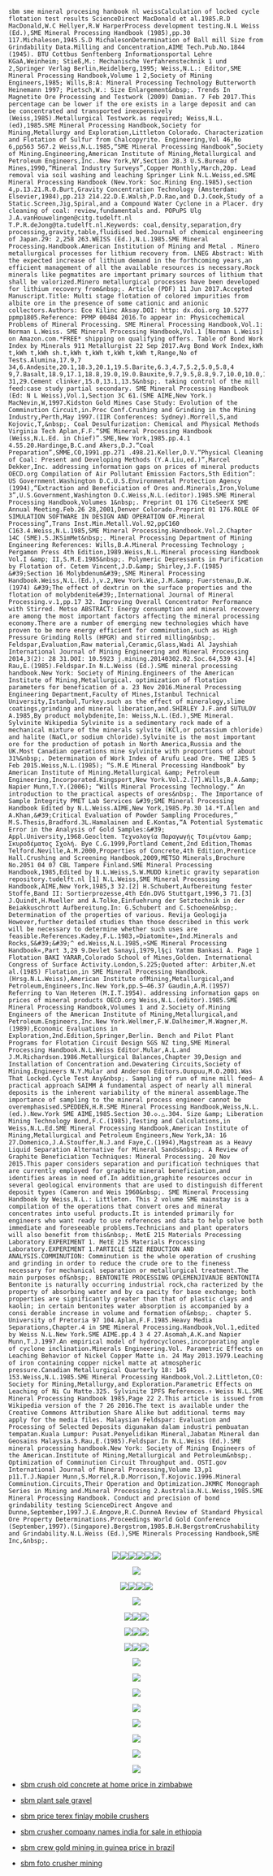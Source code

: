 
```
sbm sme mineral procesing hanbook nl weissCalculation of locked cycle flotation test results ScienceDirect MacDonald et al.1985.R.D MacDonald,W.C Hellyer,R.W HarperProcess development testing.N.L Weiss (Ed.),SME Mineral Processing Handbook (1985),pp.30 117.Michaleson,1945.S.D MichalesonDetermination of Ball mill Size from Grindability Data.Milling and Concentration,AIME Tech.Pub.No.1844 (1945). BTU Cottbus Senftenberg Informationsportal Lehre KGaA,Weinheim; Stieß,M.: Mechanische Verfahrenstechnik 1 und 2,Springer Verlag Berlin,Heidelberg,1995; Weiss,N.L.: Editor,SME Mineral Processing Handbook,Volume 1 2,Society of Mining Engineers,1985; Wills,B:A: Mineral Processing Technology Butterworth Heinemann 1997; Pietsch,W.: Size Enlargement&nbsp;. Trends In Magnetite Ore Processing and Testwork (2009) Damian. 7 Feb 2017.This percentage can be lower if the ore exists in a large deposit and can be concentrated and transported inexpensively (Weiss,1985).Metallurgical Testwork.as required; Weiss,N.L.(ed),1985.SME Mineral Processing Handbook,Society for Mining,Metallurgy and Exploration,Littleton Colorado. Characterization and Flotation of Sulfur from Chalcopyrite. Engineering,Vol 46,No 6,pp563 567.2 Weiss,N.L.1985,“SME Mineral Processing Handbook”,Society of Mining.Engineering,American Institute of Mining,Metallurgical and Petroleum Engineers,Inc..New York,NY,Section 28.3 U.S.Bureau of Mines,1990,“Mineral Industry Surveys”,Copper Monthly,March,20p. Lead removal via soil washing and leaching Springer Link N.L.Weiss,ed.SME Mineral Processing Handbook (New.York: Soc.Mining Eng.1985),section 4,p.13.21.R.O.Burt,Gravity Concentration Technology (Amsterdam: Elsevier,1984),pp.213 214.22.D.E.Walsh,P.D.Rao,and D.J.Cook,Study of a Static.Screen,Jig,Spiral,and a Compound Water Cyclone in a Placer. dry cleaning of coal: review,fundamentals and. POPuPS Ulg J.A.vanHouwelingen@citg.tudelft.nl T.P.R.deJong@ta.tudelft.nl.Keywords: coal,density,separation,dry processing,gravity,table,fluidised bed.Journal of chemical engineering of Japan.29: 2,258 263.WEISS (Ed.),N.L.1985.SME Mineral Processing.Handbook.American Institution of Mining and Metal . Minero metallurgical processes for lithium recovery from. LNEG Abstract: With the expected increase of lithium demand in the forthcoming years,an efficient management of all the available resources is necessary.Rock minerals like pegmatites are important primary sources of lithium that shall be valorized.Minero metallurgical processes have been developed for lithium recovery from&nbsp;. Article (PDF) 11 Jun 2017.Accepted Manuscript.Title: Multi stage flotation of colored impurities from albite ore in the presence of some cationic and anionic collectors.Authors: Ece Kilinc Aksay.DOI: http: dx.doi.org 10.5277 ppmp1805.Reference: PPMP 00484 2016.To appear in: Physicochemical Problems of Mineral Processing. SME Mineral Processing Handbook,Vol.1: Norman L.Weiss. SME Mineral Processing Handbook,Vol.1 [Norman L.Weiss] on Amazon.com.*FREE* shipping on qualifying offers. Table of Bond Work Index by Minerals 911 Metallurgist 22 Sep 2017.Avg Bond Work Index,kWh t,kWh t,kWh sh.t,kWh t,kWh t,kWh t,kWh t,Range,No of Tests.Alumina,17.9,7 34,6.Andesite,20.1,18.3,20.1,19.5.Barite,6.3,4.7,5.2,5.0,5.8,4 9,7.Basalt,18.9,17.1,18.8,19.0,19.0.Bauxite,9.7,9.5,8.8,9.7,10.0,10.0,14.5,1 31,29.Cement clinker,15.0,13.1,13.5&nbsp;. taking control of the mill feed:case study partial secondary. SME Mineral Processing Handbook (Ed: N L Weiss),Vol.1,Section 3C 61.(SME AIME,New York.) MacNevin,W,1997.Kidston Gold Mines Case Study: Evolution of the Comminution Circuit,in.Proc Conf.Crushing and Grinding in the Mining Industry,Perth,May 1997.(IIR Conferences: Sydney).Morrell,S,and Kojovic,T,&nbsp;. Coal Desulfurization: Chemical and Physical Methods Virginia Tech Aplan,F.F.“SME Mineral Processing Handbook (Weiss,N.L.Ed. in Chief)”.SME,New York,1985.pp.4.1  4.55.20.Hardinge,B.C.and Akers,D.J.“Coal Preparation”,SMME,CO,1991.pp.271 .498.21.Keller,D.V.“Physical Cleaning of Coal: Present and Developing Methods (Y.A.Liu,ed.)”,Marcel Dekker,Inc. addressing information gaps on prices of mineral products OECD.org Compilation of Air Pollutant Emission Factors,5th Edition”: US Government.Washington D.C.U.S.Environmental Protection Agency (1994),“Extraction and Beneficiation of Ores and.Minerals,Iron,Volume 3”,U.S.Government,Washington D.C.Weiss,N.L.(editor).1985.SME Mineral Processing Handbook,Volumes 1&nbsp;. Preprint 01 176 CiteSeerX SME Annual Meeting.Feb.26 28,2001,Denver Colorado.Preprint 01 176.ROLE OF SIMULATION SOFTWARE IN DESIGN AND OPERATION OF.Mineral Processing”,Trans Inst.Min.Metall.Vol.92,ppC160 C163.4.Weiss,N.L.1985,SME Mineral Processing.Handbook.Vol.2.Chapter 14C (SME).5.JKSimMet&nbsp;. Mineral Processing Department of Mining Engineering References: Wills,B.A.Mineral Processing Technology ; Pergamon Press 4th Edition,1989.Weiss,N.L.Mineral processing Handbook Vol.I &amp; II,S.M.E.1985&nbsp;. Polymeric Depressants in Purification by Flotation of. Cetem Vincent,J.D.&amp; Shirley,J.F.(1985) &#39;Section 16 Molybdenum&#39;,SME Mineral Processing Handbook.Weiss,N.L.(Ed.),v.2,New York.Wie,J.M.&amp; Fuerstenau,D.W.(1974) &#39;The effect of dextrin on the surface properties and the flotation of molybdenite&#39;,International Journal of Mineral Processing.v.1,pp.17 32. Improving Overall Concentrator Performance with Stirred. Metso ABSTRACT: Energy consumption and mineral recovery are among the most important factors affecting the mineral processing economy.There are a number of emerging new technologies which have proven to be more energy efficient for comminution,such as High Pressure Grinding Rolls (HPGR) and stirred milling&nbsp;. Feldspar,Evaluation,Raw material,Ceramic,Glass,Wadi Al Jayshiah International Journal of Mining Engineering and Mineral Processing 2014,3(2): 28 31.DOI: 10.5923 j.mining.20140302.02.Soc.64,539 43.[4] Rau,E.(1985).Feldspar.In N.L.Weiss (Ed.).SME mineral processing handbook.New York: Society of Mining.Engineers of the American Institute of Mining,Metallurgical. optimization of flotation parameters for benefication of a. 23 Nov 2016.Mineral Processing Engineering Department,Faculty of Mines,Istanbul Technical University,Istanbul,Turkey.such as the effect of mineralogy,slime coatings,grinding and mineral liberation,and.SHIRLEY J.F.and SUTULOV A.1985,By product molybdenite,In: Weiss,N.L.(Ed.),SME Mineral. Sylvinite Wikipedia Sylvinite is a sedimentary rock made of a mechanical mixture of the minerals sylvite (KCl,or potassium chloride) and halite (NaCl,or sodium chloride).Sylvinite is the most important ore for the production of potash in North America,Russia and the UK.Most Canadian operations mine sylvinite with proportions of about 31%&nbsp;. Determination of Work Index of Arufu Lead Ore. THE IJES 5 Feb 2015.Weiss,N.L.(1985); “S.M.E Mineral Processing Handbook” by American Institute of Mining.Metallurgical &amp; Petroleum Engineering,Incorporated.Kingsport,New York.Vol.2.[7].Wills,B.A.&amp; Napier Munn,T.Y.(2006); “Wills Mineral Processing Technology.” An introduction to the practical aspects of ores&nbsp;. The Importance of Sample Integrity PMET Lab Services &#39;SME Mineral Processing Handbook Edited by N.L.Weiss.AIME,New York,1985.Pp.30 14.*T.Allen and A.Khan,&#39;Critical Evaluation of Powder Sampling Procedures,” M.S.Thesis,Bradford.3L.Hamalainen and E.Kontas,“A Potential Systematic Error in the Analysis of Gold Samples:&#39; Appl.University,1968.Geocltem. Τεχνολογία Παραγωγής Τσιμέντου &amp; Σκυροδέματος Σχολή. Bye C.G.1999,Portland Cement,2nd Edition,Thomas Telford.Neville,A.M.2000,Properties of Concrete,4th Edition,Prentice Hall.Crushing and Screening Handbook,2009,METSO Minerals,Brochure No.2051 04 07 CBL Tampere Finland.SME Mineral Processing Handbook,1985,Edited by N.L.Weiss,S.W.MUDD kinetic gravity separation repository.​tudelft.​nl [1] N.L.Weiss,SME Mineral Processing Handbook,AIME,New York,1985,3 32.[2] H.Schubert,Aufbereitung fester Stoffe,Band II: Sortierprozesse,4th Edn.DVG Stuttgart,1996,3 71.[3] J.Quindt,H.Mueller and A.Tolke,Einfuehrung der Setztechnik in der Beiakkuschrott Aufbereitung.In: G.Schubert and C.Schoene&nbsp;. Determination of the properties of various. Revija Geologija However,further detailed studies than those described in this work will be necessary to determine whether such uses are feasible.References.Kadey,F.L.1983,»Diatomite«,Ind.Minerals and Rocks,S&#39;&#39;^ ed.Weiss,N.L.1985,»SME Mineral Processing Handbook«,Part 3,29 9.Devlet Sanayi,1979,l§çi Yatmm Bankasi A. Page 1 Flotation BAKI YARAR,Colorado School of Mines,Golden. International Congress of Surface Activity.London,S.225;Quoted after: Arbiter,N.et al.(1985) Flotation,in SME Mineral Processing Handbook.(Hrsg.N.L.Weiss),American Institute ofMining,Metallurgical,and Petroleum,Engineers,Inc.New York,pp.5—46.37 Gaudin,A.M.(1957) Referring to Van Heteren (M.I.T.1954). addressing information gaps on prices of mineral products OECD.org Weiss,N.L.(editor).1985.SME Mineral Processing Handbook,Volumes 1 and 2.Society of.Mining Engineers of the American Institute of Mining,Metallurgical,and Petroleum.Engineers,Inc.New York.Wellmer,F.W.Dalheimer,M.Wagner,M.(1989),Economic Evaluations in Exploration,2nd.Edition,Springer,Berlin. Bench and Pilot Plant Programs for Flotation Circuit Design SGS NZ ting,SME Mineral Processing Handbook.N.L.Weiss Editor.Mular,A.L.and J.M.Richardson.1986.Metallurgical Balances,Chapter 39,Design and Installation of Concentration and.Dewatering Circuits,Society of Mining.Engineers N.Y.Mular and Anderson Editors.Ounpuu,M.O.2001.Was That Locked.Cycle Test Any&nbsp;. Sampling of run of mine mill feed— A practical approach SAIMM A fundamental aspect of nearly all mineral deposits is the inherent variability of the mineral assemblage.The importance of sampling to the mineral process engineer cannot be overemphasised.SPEDDEN,H.R.SME Mineral Processing Handbook,Weiss,N.L.(ed.).New.York SME AIME,1985.Section 30.◇.△.304. Size &amp; Liberation Mining Technology Bond,F.C.(1985),Testing and Calculations,in Weiss,N.L.Ed.SME Mineral Processing Handbook,American Institute of Mining,Metallurgical and Petroleum Engineers,New York,3A: 16 27.Domenico,J.A.Stouffer,N.J.and Faye,C.(1994),Magstream as a Heavy Liquid Separation Alternative for Mineral Sands&nbsp;. A Review of Graphite Beneficiation Techniques: Mineral Processing. 20 Nov 2015.This paper considers separation and purification techniques that are currently employed for graphite mineral beneficiation,and identifies areas in need of.In addition,graphite resources occur in several geological environments that are used to distinguish different deposit types (Cameron and Weis 1960&nbsp;. SME Mineral Processing Handbook by Weiss,N.L.: Littleton. This 2 volume SME mainstay is a compilation of the operations that convert ores and mineral concentrates into useful products.It is intended primarily for engineers who want ready to use references and data to help solve both immediate and foreseeable problems.Technicians and plant operators will also benefit from this&nbsp;. MetE 215 Materials Processing Laboratory EXPERIMENT 1. MetE 215 Materials Processing Laboratory.EXPERIMENT 1.PARTICLE SIZE REDUCTION AND ANALYSIS.COMMINUTION: Comminution is the whole operation of crushing and grinding in order to reduce the crude ore to the fineness necessary for mechanical separation or metallurgical treatment.The main purposes of&nbsp;. BENTONITE PROCESSING OPLEMENJIVANJE BENTONITA Bentonite is naturally occurring industrial rock,cha racterized by the property of absorbing water and by ca pacity for base exchange; both properties are significantly greater than that of plastic clays and kaolin; in certain bentonites water absorption is accompanied by a consi derable increase in volume and formation of&nbsp;. chapter 5. University of Pretoria 97 104.Aplan,F.F.1985.Heavy Media Separations,Chapter.4 in SME Mineral Processing.Handbook,Vol.1,edited by Weiss N.L.New York.SME AIME.pp.4 3 4 27.Asomah,A.K.and Napier Munn,T.J.1997.An empirical model of hydrocyclones,incorporating angle of cyclone inclination.Minerals Engineering.Vol. Parametric Effects on Leaching Behavior of Nickel Copper Matte in. 24 May 2013.1979.Leaching of iron containing copper nickel matte at atmospheric pressure.Canadian Metallurgical Quarterly 18: 145 153.Weiss,N.L.1985.SME Mineral Processing Handbook,Vol.2.Littleton,CO: Society for Mining,Metallurgy,and Exploration.Parametric Effects on Leaching of Ni Cu Matte.325. Sylvinite IPFS References.↑ Weiss N.L.SME Mineral Processing Handbook 1985,Page 22 2.This article is issued from Wikipedia version of the 7 26 2016.The text is available under the Creative Commons Attribution Share Alike but additional terms may apply for the media files. Malaysian Feldspar: Evaluation and Processing of Selected Deposits digunakan dalam industri pembuatan tempatan.Kuala Lumpur: Pusat.Penyelidikan Mineral,Jabatan Mineral dan Geosains Malaysia.5.Rau,E.(1985).Feldspar.In N.L.Weiss (Ed.).SME mineral processing handbook.New York: Society of Mining Engineers of the American.Institute of Mining,Metallurgical and Petroleum&nbsp;. Optimization of Comminution Circuit Throughput and. OSTI.gov International Journal of Mineral Processing,Volume 13,p1 p11.T.J.Napier Munn,S.Morrel,R.D.Morrison,T.Kojovic.1996.Mineral Comminution.Circuits,Their Operation and Optimization.JKMRC Monograph Series in Mining and.Mineral Processing 2.Australia.N.L.Weiss,1985.SME Mineral Processing Handbook. Conduct and precision of bond grindability testing ScienceDirect Angove and Dunne,September,1997.J.E.Angove,R.C.DunneA Review of Standard Physical Ore Property Determinations.Proceedings World Gold Conference (September,1997).(Singapore).Bergstrom,1985.B.H.BergstromCrushability and Grindability.N.L.Weiss (Ed.),SME Minerals Processing Handbook,SME Inc,&nbsp;. 
```

<div align="center">
  
<a rel="nofollow" href="https://m.shibang-china.com?f=github&k=sbm+sme+mineral+procesing+hanbook+nl+weiss"><img src="https://static.shibang-china.com/en/l.png"></a><img src="https://static.shibang-china.com/en/hw.png"><a rel="nofollow" href="https://m.shibang-china.com/product/?f=github&k=sbm+sme+mineral+procesing+hanbook+nl+weiss"><img src="https://static.shibang-china.com/en/p.png"></a><a rel="nofollow" href="https://m.shibang-china.com/cases/?f=github&k=sbm+sme+mineral+procesing+hanbook+nl+weiss"><img src="https://static.shibang-china.com/en/c.png"></a><a rel="nofollow" href="https://m.shibang-china.com/news/?f=github&k=sbm+sme+mineral+procesing+hanbook+nl+weiss"><img src="https://static.shibang-china.com/en/n.png"></a><a rel="nofollow" href="https://m.shibang-china.com?f=github&k=sbm+sme+mineral+procesing+hanbook+nl+weiss"><img src="https://static.shibang-china.com/en/m.png"></a>

<a rel="nofollow" href="https://m.shibang-china.com/product/?f=github&k=sbm+sme+mineral+procesing+hanbook+nl+weiss"><img src="https://static.shibang-china.com/en/b.jpg"></a>
  
<a rel="nofollow" href="https://m.shibang-china.com/solution-aggregate.html?f=github&k=sbm+sme+mineral+procesing+hanbook+nl+weiss"><img src="https://static.shibang-china.com/en/a.jpg"></a><a rel="nofollow" href="https://m.shibang-china.com/solution-mine.html?f=github&k=sbm+sme+mineral+procesing+hanbook+nl+weiss"><img src="https://static.shibang-china.com/en/m.jpg"></a><a rel="nofollow" href="https://m.shibang-china.com/solution-mill.html?f=github&k=sbm+sme+mineral+procesing+hanbook+nl+weiss"><img src="https://static.shibang-china.com/en/g.jpg"></a><a rel="nofollow" href="https://m.shibang-china.com/solution-epc.html?f=github&k=sbm+sme+mineral+procesing+hanbook+nl+weiss"><img src="https://static.shibang-china.com/en/e.jpg"></a>

<a rel="nofollow" href="https://m.shibang-china.com/product/?f=github&k=sbm+sme+mineral+procesing+hanbook+nl+weiss"><img src="https://static.shibang-china.com/en/a-p.png"></a>

<a rel="nofollow" href="https://m.shibang-china.com/product/crusher/c6x.html?f=github&k=sbm+sme+mineral+procesing+hanbook+nl+weiss"><img src="https://static.shibang-china.com/en/j.jpg"></a><a rel="nofollow" href="https://m.shibang-china.com/product/crusher/ci5x.html?f=github&k=sbm+sme+mineral+procesing+hanbook+nl+weiss"><img src="https://static.shibang-china.com/en/i.jpg"></a><a rel="nofollow" href="https://m.shibang-china.com/product/crusher/hst.html?f=github&k=sbm+sme+mineral+procesing+hanbook+nl+weiss"><img src="https://static.shibang-china.com/en/c.jpg"></a>

<a rel="nofollow" href="https://m.shibang-china.com/product/mill/mtw.html?f=github&k=sbm+sme+mineral+procesing+hanbook+nl+weiss"><img src="https://static.shibang-china.com/en/mtw.jpg"></a><a rel="nofollow" href="https://m.shibang-china.com/product/mill/scm.html?f=github&k=sbm+sme+mineral+procesing+hanbook+nl+weiss"><img src="https://static.shibang-china.com/en/scm.jpg"></a><a rel="nofollow" href="https://m.shibang-china.com/product/mill/lm.html?f=github&k=sbm+sme+mineral+procesing+hanbook+nl+weiss"><img src="https://static.shibang-china.com/en/lm.jpg"></a>

<a rel="nofollow" href="https://m.shibang-china.com/product/sand/vsi6x.html?f=github&k=sbm+sme+mineral+procesing+hanbook+nl+weiss"><img src="https://static.shibang-china.com/en/6x.jpg"></a><a rel="nofollow" href="https://m.shibang-china.com/product/sand/vu.html?f=github&k=sbm+sme+mineral+procesing+hanbook+nl+weiss"><img src="https://static.shibang-china.com/en/vu.jpg"></a><a rel="nofollow" href="https://m.shibang-china.com/product/mobile/klun.html?f=github&k=sbm+sme+mineral+procesing+hanbook+nl+weiss"><img src="https://static.shibang-china.com/en/k.jpg"></a>

<a rel="nofollow" href="https://m.shibang-china.com/cases/?f=github&k=sbm+sme+mineral+procesing+hanbook+nl+weiss"><img src="https://static.shibang-china.com/en/case.png"></a>

<a rel="nofollow" href="https://m.shibang-china.com/cases/aggregate/202.html?f=github&k=sbm+sme+mineral+procesing+hanbook+nl+weiss"><img src="https://static.shibang-china.com/en/c-1.jpg"></a>

<a rel="nofollow" href="https://m.shibang-china.com/cases/aggregate/203.html?f=github&k=sbm+sme+mineral+procesing+hanbook+nl+weiss"><img src="https://static.shibang-china.com/en/c-2.jpg"></a>

<a rel="nofollow" href="https://m.shibang-china.com/cases/mill/123.html?f=github&k=sbm+sme+mineral+procesing+hanbook+nl+weiss"><img src="https://static.shibang-china.com/en/c-3.jpg"></a>

<a rel="nofollow" href="https://m.shibang-china.com/contact_us.html?f=github&k=sbm+sme+mineral+procesing+hanbook+nl+weiss"><img src="https://static.shibang-china.com/en/contact.png"></a>

<a rel="nofollow" href="https://swt.shibang-china.com/?f=github&k=sbm+sme+mineral+procesing+hanbook+nl+weiss"><img src="https://static.shibang-china.com/en/chat.png"></a>

<a rel="nofollow" href="https://whatsapp.shibangsoft.com/WhatsApp.php?f=github&k=sbm+sme+mineral+procesing+hanbook+nl+weiss"><img src="https://static.shibang-china.com/en/whatsapp.png"></a>

<a rel="nofollow" href="https://m.shibang-china.com/?f=github&k=sbm+sme+mineral+procesing+hanbook+nl+weiss"><img src="https://static.shibang-china.com/en/website.png"></a>

</div>


* [sbm crush old concrete at home price in zimbabwe](sbm%20crush%20old%20concrete%20at%20home%20price%20in%20zimbabwe.md)

* [sbm plant sale gravel](sbm%20plant%20sale%20gravel.md)

* [sbm price terex finlay mobile crushers](sbm%20price%20terex%20finlay%20mobile%20crushers.md)

* [sbm crusher company names india for sale in ethiopia](sbm%20crusher%20company%20names%20india%20for%20sale%20in%20ethiopia.md)

* [sbm crew gold mining in guinea price in brazil](sbm%20crew%20gold%20mining%20in%20guinea%20price%20in%20brazil.md)

* [sbm foto crusher mining](sbm%20foto%20crusher%20mining.md)